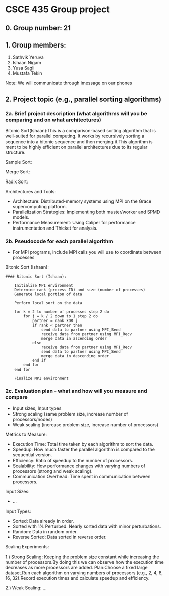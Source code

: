 # CSCE 435 Group project

## 0. Group number: 21

## 1. Group members:
1. Sathvik Yeruva
2. Ishaan Nigam
3. Yusa Sagli
4. Mustafa Tekin
   
Note: We will communicate through imessage on our phones  
## 2. Project topic (e.g., parallel sorting algorithms)

### 2a. Brief project description (what algorithms will you be comparing and on what architectures)

Bitonic Sort(Ishaan):This is a comparison-based sorting algorithm that is well-suited for parallel computing. It works by recursively sorting a sequence into a
bitonic sequence and then merging it.This algorithm is ment to be highly efficient on parallel architectures due to its regular structure.
    
Sample Sort:
  
Merge Sort:
  
Radix Sort:

Architectures and Tools:
- Architecture: Distributed-memory systems using MPI on the Grace supercomputing platform.
- Parallelization Strategies: Implementing both master/worker and SPMD models.
- Performance Measurement: Using Caliper for performance instrumentation and Thicket for analysis.
  

### 2b. Pseudocode for each parallel algorithm
- For MPI programs, include MPI calls you will use to coordinate between processes

Bitonic Sort (Ishaan):

```text
#### Bitonic Sort (Ishaan):

    Initialize MPI environment
    Determine rank (process ID) and size (number of processes)
    Generate local portion of data

    Perform local sort on the data

    for k = 2 to number of processes step 2 do
        for j = k / 2 down to 1 step 2 do
            partner = rank XOR j
            if rank < partner then
                send data to partner using MPI_Send
                receive data from partner using MPI_Recv
                merge data in ascending order
            else
                receive data from partner using MPI_Recv
                send data to partner using MPI_Send
                merge data in descending order
            end if
        end for
    end for

    Finalize MPI environment
```




### 2c. Evaluation plan - what and how will you measure and compare
- Input sizes, Input types
- Strong scaling (same problem size, increase number of processors/nodes)
- Weak scaling (increase problem size, increase number of processors)

Metrics to Measure:
- Execution Time: Total time taken by each algorithm to sort the data.
- Speedup: How much faster the parallel algorithm is compared to the sequential version.
- Efficiency: Ratio of speedup to the number of processors.
- Scalability: How performance changes with varying numbers of processors (strong and weak scaling).
- Communication Overhead: Time spent in communication between processors.
  
Input Sizes:
- ...
  
Input Types:
- Sorted: Data already in order.
- Sorted with 1% Perturbed: Nearly sorted data with minor perturbations.
- Random: Data in random order.
- Reverse Sorted: Data sorted in reverse order.

Scaling Experiments:

   1.) Strong Scaling: 
      Keeping the problem size constant while increasing the number of processors.By doing this we can observe how the execution time decreases as more processors        are added.
      Plan:Choose a fixed large dataset.Run each algorithm on varying numbers of processors (e.g., 2, 4, 8, 16, 32).Record execution times and calculate speedup          and efficiency.
   
2.) Weak Scaling:
...

